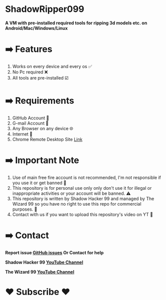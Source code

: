 # ShadowRipper099
**A VM with pre-installed required tools for ripping 3d models etc. on Android/Mac/Windows/Linux**

# ➡️ Features
1. Works on every device and every os ✅
2. No Pc required ❌ 
3. All tools are pre-installed ☑️
# ➡️ Requirements 
1. GitHub Account 🔑
2. G-mail Account 📧
3. Any Browser on any device 🌐
4. Internet 🛜
5. Chrome Remote Desktop Site [Link](https://remotedesktop.google.com/access/)
# ➡️ Important Note
1. Use of main free fire account is not recommended, I'm not responsible if you use it or get banned 🚫 
1. This repository is for personal use only only don't use it for illegal or inappropriate activities or your account will be banned. ⚠️
2. This repository is written by Shadow Hacker 99 and managed by The Wizard 99 so you have no right to use this repo for commercial purposes. 👿
3. Contact with us if you want to upload this repository's video on YT 📮

# ➡️ Contact

**Report issue [GitHub issues](https://github.com/gadget1234566/ShadowRipper099/issues)
Or Contact for help**

**Shadow Hacker 99 [YouTube Channel](https://youtube.com/@ShadowHacker099)**


**The Wizard 99 [YouTube Channel](https://youtube.com/@thewizard99)**

# ❤️ Subscribe ❤️ 
